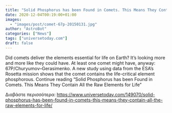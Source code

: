 ```yaml
---
title: "Solid Phosphorus has been Found in Comets. This Means They Contain All the Raw Elements for Life"
date: 2020-12-04T00:19:00+01:00
images:
  - "images/post/comet-67p-20150131.jpg"
author: "AstroBot"
categories: ["News"]
tags: ["universetoday.com"]
draft: false
---
```


Did comets deliver the elements essential for life on Earth? It’s looking more and more like they could have. At least one comet might have, anyway: 67P/Churyumov–Gerasimenko.  A new study using data from the ESA’s Rosetta mission shows that the comet contains the life-critical element phosphorous. Continue reading “Solid Phosphorus has been Found in Comets. This Means They Contain All the Raw Elements for Life” 

Διαβάστε περισσότερα: https://www.universetoday.com/149070/solid-phosphorus-has-been-found-in-comets-this-means-they-contain-all-the-raw-elements-for-life/
